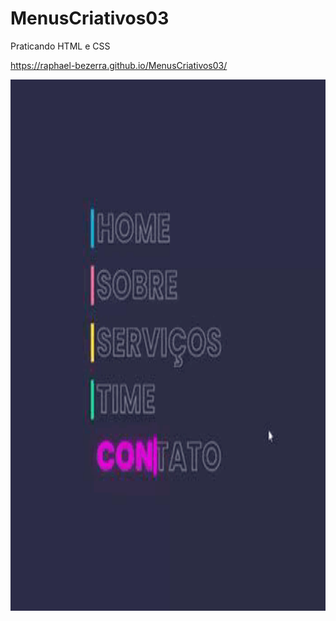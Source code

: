 # MenusCriativos03

Praticando HTML e CSS

https://raphael-bezerra.github.io/MenusCriativos03/ 

<p align="center">
  <img width="650" height="850" src="src/menugif.GIF">
</p>


